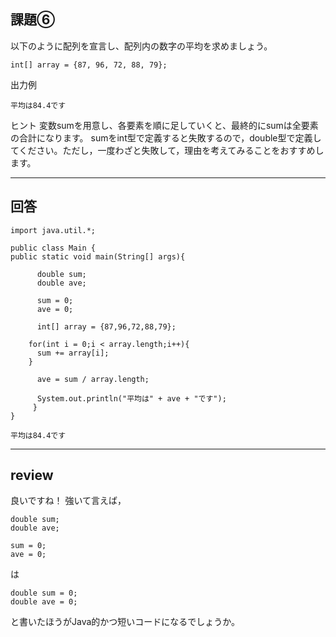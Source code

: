 ## 課題⑥
以下のように配列を宣言し、配列内の数字の平均を求めましょう。
```
int[] array = {87, 96, 72, 88, 79};
```
出力例
```
平均は84.4です
```

ヒント
変数sumを用意し、各要素を順に足していくと、最終的にsumは全要素の合計になります。
sumをint型で定義すると失敗するので，double型で定義してください。ただし，一度わざと失敗して，理由を考えてみることをおすすめします。

---

## 回答
```
import java.util.*;

public class Main {
public static void main(String[] args){

      double sum;
      double ave;
      
      sum = 0;
      ave = 0;

      int[] array = {87,96,72,88,79};

    for(int i = 0;i < array.length;i++){
      sum += array[i];
    }
    
      ave = sum / array.length;
    
      System.out.println("平均は" + ave + "です");
     }
}

平均は84.4です
```
---

## review

良いですね！
強いて言えば，
```
double sum;
double ave;

sum = 0;
ave = 0;
```
は
```
double sum = 0;
double ave = 0;
```
と書いたほうがJava的かつ短いコードになるでしょうか。